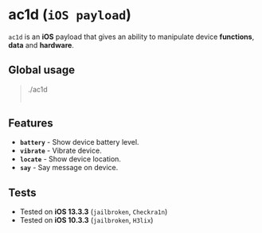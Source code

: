 # ac1d (`iOS payload`)

`ac1d` is an **iOS** payload that gives an ability to manipulate device **functions**, **data** and **hardware**.

## Global usage

> ./ac1d <option>

## Features

* **`battery`** - Show device battery level.
* **`vibrate`** - Vibrate device.
* **`locate`** - Show device location.
* **`say`** - Say message on device.

## Tests

* Tested on **iOS 13.3.3** (`jailbroken`, `Checkra1n`)
* Tested on **iOS 10.3.3** (`jailbroken`, `H3lix`)
